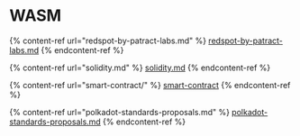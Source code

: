 # WASM

{% content-ref url="redspot-by-patract-labs.md" %}
[redspot-by-patract-labs.md](redspot-by-patract-labs.md)
{% endcontent-ref %}

{% content-ref url="solidity.md" %}
[solidity.md](solidity.md)
{% endcontent-ref %}

{% content-ref url="smart-contract/" %}
[smart-contract](smart-contract/)
{% endcontent-ref %}

{% content-ref url="polkadot-standards-proposals.md" %}
[polkadot-standards-proposals.md](polkadot-standards-proposals.md)
{% endcontent-ref %}

